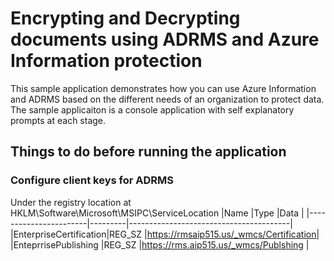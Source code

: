 # Encrypting and Decrypting documents using ADRMS and Azure Information protection
This sample application demonstrates how you can use Azure Information and ADRMS based on the different needs of an organization to protect data. 
The sample applicaiton is a console application with self explanatory prompts at each stage.

## Things to do before running the application
### Configure client keys for ADRMS
Under the registry location at HKLM\Software\Microsoft\MSIPC\ServiceLocation
|Name                   |Type     |Data                                    |
|-----------------------|---------|----------------------------------------|
|EnterpriseCertification|REG_SZ   |https://rmsaip515.us/_wmcs/Certification|
|EnteprrisePublishing   |REG_SZ   |https://rms.aip515.us/_wmcs/Publshing   | 

